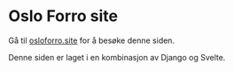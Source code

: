 
# Oslo Forro site

Gå til [osloforro.site](https://osloforro.site) for å besøke denne siden. 

Denne siden er laget i en kombinasjon av Django og Svelte.


